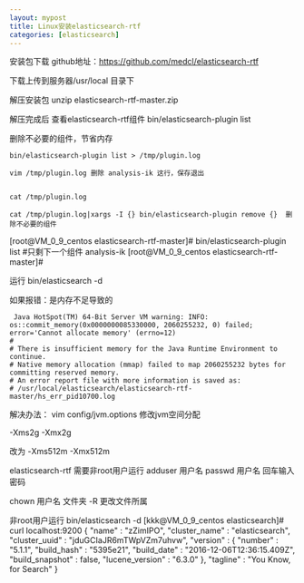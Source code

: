 ```yaml
---
layout: mypost
title: Linux安装elasticsearch-rtf 
categories: [elasticsearch]
---
```


安装包下载 github地址：https://github.com/medcl/elasticsearch-rtf

下载上传到服务器/usr/local 目录下

解压安装包 unzip elasticsearch-rtf-master.zip

解压完成后 查看elasticsearch-rtf组件	 bin/elasticsearch-plugin list

删除不必要的组件，节省内存

```
bin/elasticsearch-plugin list > /tmp/plugin.log

vim /tmp/plugin.log	删除 analysis-ik 这行，保存退出


cat /tmp/plugin.log

cat /tmp/plugin.log|xargs -I {} bin/elasticsearch-plugin remove {}	删除不必要的组件

```

[root@VM_0_9_centos elasticsearch-rtf-master]# bin/elasticsearch-plugin list	#只剩下一个组件
analysis-ik
[root@VM_0_9_centos elasticsearch-rtf-master]# 


运行
bin/elasticsearch -d

如果报错：是内存不足导致的
```
 Java HotSpot(TM) 64-Bit Server VM warning: INFO: os::commit_memory(0x0000000085330000, 2060255232, 0) failed; error='Cannot allocate memory' (errno=12)
#
# There is insufficient memory for the Java Runtime Environment to continue.
# Native memory allocation (mmap) failed to map 2060255232 bytes for committing reserved memory.
# An error report file with more information is saved as:
# /usr/local/elasticsearch/elasticsearch-rtf-master/hs_err_pid10700.log
```

解决办法：
vim config/jvm.options 修改jvm空间分配

-Xms2g
-Xmx2g

改为
-Xms512m
-Xmx512m

elasticsearch-rtf 需要非root用户运行
adduser 用户名
passwd 用户名 回车输入密码

chown 用户名 文件夹 -R   更改文件所属

非root用户运行 bin/elasticsearch -d
[kkk@VM_0_9_centos elasticsearch]# curl localhost:9200
{
  "name" : "zZimIPO",
  "cluster_name" : "elasticsearch",
  "cluster_uuid" : "jduGCIaJR6mTWpVZm7uhvw",
  "version" : {
    "number" : "5.1.1",
    "build_hash" : "5395e21",
    "build_date" : "2016-12-06T12:36:15.409Z",
    "build_snapshot" : false,
    "lucene_version" : "6.3.0"
  },
  "tagline" : "You Know, for Search"
}










